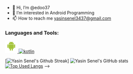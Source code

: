 - 👋 Hi, I’m @edoo37
- 👀 I’m interested in Android Programming
- 📫 How to reach me yasinsenel3437@gmail.com

<h3 align="left">Languages and Tools:</h3>
<p align="left"> <a href="https://developer.android.com" target="_blank" rel="noreferrer"> <img src="https://raw.githubusercontent.com/devicons/devicon/master/icons/android/android-original-wordmark.svg" alt="android" width="40" height="40"/> </a> <a href="https://kotlinlang.org" target="_blank" rel="noreferrer"> <img src="https://www.vectorlogo.zone/logos/kotlinlang/kotlinlang-icon.svg" alt="kotlin" width="40" height="40"/> </a> </p>


[![Yasin Senel's Github Streak](https://github-readme-streak-stats.herokuapp.com/?user=edoo37&theme=highcontrast)]
![Yasin Senel's GitHub stats](https://github-readme-stats.vercel.app/api?username=edoo37&show_icons=true&theme=radical)
[![Top Used Langs](https://github-readme-stats.vercel.app/api/top-langs/?username=edoo37&layout=compact)](https://github.com/anuraghazra/github-readme-stats) -->

<!---
edoo37/edoo37 is a ✨ special ✨ repository because its `README.md` (this file) appears on your GitHub profile.
You can click the Preview link to take a look at your changes.
--->
